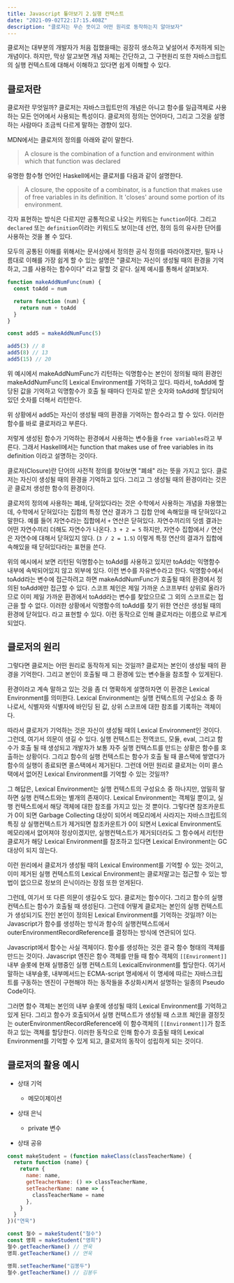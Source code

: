 ```yaml
---
title: Javascript 톺아보기 2.실행 컨텍스트
date: "2021-09-02T22:17:15.408Z"
description: "클로저는 무슨 뜻이고 어떤 원리로 동작하는지 알아보자"
---
```


클로저는 대부분의 개발자가 처음 접했을때는 굉장히 생소하고 낯설어서 주저하게 되는 개념이다. 하지만, 막상 알고보면 개념 자체는 간단하고,
그 구현원리 또한 자바스크립트의 실행 컨텍스트에 대해서 이해하고 있다면 쉽게 이해할 수 있다.

## 클로저란

클로저란 무엇일까? 클로저는 자바스크립트만의 개념은 아니고 함수를 일급객체로 사용하는 모든 언어에서 사용되는 특성이다.
클로저의 정의는 언어마다, 그리고 그것을 설명하는 사람마다 조금씩 다르게 말하는 경향이 있다.

MDN에서는 클로저의 정의를 아래와 같이 말한다.

> A closure is the combination of a function and environment within which that function was declared

유명한 함수형 언어인 Haskell에서는 클로저를 다음과 같이 설명한다.

> A closure, the opposite of a combinator, is a function that makes use of free variables in its definition. It 'closes' around some portion of its environment.

각자 표현하는 방식은 다르지만 공통적으로 나오는 키워드는 `function`이다. 그리고 `declared` 또는 `definition`이라는 키워드도 보이는데 선언, 정의 등의 유사한 단어를 사용하는 것을 볼 수 있다.

모두의 공통된 이해를 위해서는 문서상에서 정의한 공식 정의를 따라야겠지만, 필자 나름대로 이해를 가장 쉽게 할 수 있는 설명은 "클로저는 자신이 생성될 때의 환경을 기억하고, 그를 사용하는 함수이다" 라고 말할 것 같다.
실제 예시를 통해서 살펴보자.

```javascript
function makeAddNumFunc(num) {
  const toAdd = num

  return function (num) {
    return num + toAdd
  }
}

const add5 = makeAddNumFunc(5)

add5(3) // 8
add5(8) // 13
add5(15) // 20
```

위 예시에서 makeAddNumFunc가 리턴하는 익명함수는 본인이 정의될 때의 환경인 makeAddNumFunc의 Lexical Environment를 기억하고 있다. 따라서, toAdd에 할당된 값을 기억하고 익명함수가 호출 될 때마다
인자로 받은 숫자와 toAdd에 할당되어있던 숫자를 더해서 리턴한다.

위 상황에서 add5는 자신이 생성될 때의 환경을 기억하는 함수라고 할 수 있다. 이러한 함수를 바로 클로저라고 부른다.

저렇게 생성된 함수가 기억하는 환경에서 사용하는 변수들을 `free variables`라고 부른다. 그래서 Haskell에서는 function that makes use of free variables in its definition 이라고 설명하는 것이다.

클로저(Closure)란 단어의 사전적 정의를 찾아보면 "폐쇄" 라는 뜻을 가지고 있다.
클로저는 자신이 생성될 때의 환경을 기억하고 있다. 그리고 그 생성될 때의 환경이라는 것은 곧 클로저 생성한 함수의 환경이다.

클로저의 정의에 사용하는 폐쇄, 닫혀있다라는 것은 수학에서 사용하는 개념을 차용했는데, 수학에서 닫혀있다는 집합의 특정 연산 결과가 그 집합 안에 속해있을 때 닫혀있다고 말한다.
예를 들어 자연수라는 집합에서 `+` 연산은 닫혀있다. 자연수끼리의 덧셈 결과는 어떤 자연수끼리 더해도 자연수가 나온다.
`3 + 2 = 5` 하지만, 자연수 집합에서 `/` 연산은 자연수에 대해서 닫혀있지 않다. (`3 / 2 = 1.5`) 이렇게 특정 연산의 결과가 집합에 속해있을 때 닫혀있다라는 표현을 쓴다.

위의 예시에서 보면 리턴된 익명함수는 toAdd를 사용하고 있지만 toAdd는 익명함수 내부에 속박되어있지 않고 외부에 있다. 이런 변수를 자유변수라고 한다.
익명함수에서 toAdd라는 변수에 접근하려고 하면 makeAddNumFunc가 호출될 때의 환경에서 정의된 toAdd에만 접근할 수 있다. 스코프 체인은 제일 가까운 스코프부터 상위로 올라가므로
이미 제일 가까운 환경에서 toAdd라는 변수를 찾았으므로 그 외의 스코프로는 접근을 할 수 없다. 이러한 상황에서 익명함수의 toAdd를 찾기 위한 연산은 생성될 때의 환경에 닫혀있다. 라고 표현할 수 있다.
이런 동작으로 인해 클로저라는 이름으로 부르게 되었다.

## 클로저의 원리

그렇다면 클로저는 어떤 원리로 동작하게 되는 것일까?
클로저는 본인이 생성될 때의 환경을 기억한다. 그리고 본인이 호출될 때 그 환경에 있는 변수들을 참조할 수 있게된다.

환경이라고 계속 말하고 있는 것을 좀 더 명확하게 설명하자면 이 환경은 Lexical Environment를 의미한다.
Lexical Environment는 실행 컨텍스트의 구성요소 중 하나로서, 식별자와 식별자에 바인딩 된 값, 상위 스코프에 대한 참조를 기록하는 객체이다.

따라서 클로저가 기억하는 것은 자신이 생성될 때의 Lexical Environment인 것이다.
그런데, 여기서 의문이 생길 수 있다. 실행 컨텍스트는 전역코드, 모듈, eval, 그리고 함수가 호출 될 때 생성되고 개발자가 보통 자주 실행 컨텍스트를 만드는 상황은 함수를 호출하는 상황이다.
그리고 함수의 실행 컨텍스트는 함수가 호출 될 때 콜스택에 쌓였다가 함수의 실행이 종료되면 콜스택에서 제거된다. 그런데 어떤 원리로 클로저는 이미 콜스택에서 없어진 Lexical Environment를 기억할 수 있는 것일까?

그 해답은, Lexical Environment는 실행 컨텍스트의 구성요소 중 하나지만, 엄밀히 말하면 실행 컨텍스트와는 별개의 존재이다. Lexical Environment는 객체일 뿐이고, 실행 컨텍스트에서 해당 객체에 대한 참조를 가지고 있는 것 뿐이다.
그렇다면 참조카운트가 0이 되면 Garbage Collecting 대상이 되어서 메모리에서 사라지는 자바스크립트의 특징 상 실행컨텍스트가 제거되면 참조카운트가 0이 되면서 Lexical Environment도 메모리에서 없어져야 정상이겠지만,
실행컨텍스트가 제거되더라도 그 함수에서 리턴한 클로저가 해당 Lexical Environment를 참조하고 있다면 Lexical Environment는 GC 대상이 되지 않는다.

이런 원리에서 클로저가 생성될 때의 Lexical Environment를 기억할 수 있는 것이고, 이미 제거된 실행 컨텍스트의 Lexical Environment는 클로저말고는 접근할 수 있는 방법이 없으므로 정보의 은닉이라는 장점 또한 얻게된다.

그런데, 여기서 또 다른 의문이 생길수도 있다. 클로저는 함수이다. 그리고 함수의 실행 컨텍스트는 함수가 호출될 때 생성된다. 그런데 어떻게 클로저는 본인의 실행 컨텍스트가 생성되기도 전인 본인이 정의된 Lexical Environment를 기억하는 것일까?
이는 Javascript가 함수를 생성하는 방식과 함수의 실행컨텍스트에서 outerEnvironmentRecordReference를 결정하는 방식에 연관되어 있다.

Javascript에서 함수는 사실 객체이다. 함수를 생성하는 것은 결국 함수 형태의 객체를 만드는 것이다. Javascript 엔진은 함수 객체를 만들 때 함수 객체의 `[[Environment]]` 내부 슬롯에 현재 실행중인 실행 컨텍스트의 LexicalEnvironment를 할당한다.
여기서 말하는 내부슬롯, 내부메서드는 ECMA-script 명세에서 이 명세에 따르는 자바스크립트를 구동하는 엔진이 구현해야 하는 동작들을 추상화시켜서 설명하는 일종의 Pseudo Code이다.

그러면 함수 객체는 본인의 내부 슬롯에 생성될 때의 Lexical Environment를 기억하고 있게 된다. 그리고 함수가 호출되어서 실행 컨텍스트가 생성될 때 스코프 체인을 결정짓는 outerEnvironmentRecordReference에 이 함수객체의 `[[Environment]]`가 참조하고 있는 객체를 할당한다.
이러한 동작으로 인해 함수가 호출될 때의 Lexical Environment를 기억할 수 있게 되고, 클로저의 동작이 성립하게 되는 것이다.

## 클로저의 활용 예시

- 상태 기억

  - 메모이제이션

- 상태 은닉

  - private 변수

- 상태 공유

```javascript
const makeStudent = (function makeClass(classTeacherName) {
  return function (name) {
    return {
      name: name,
      getTeacherName: () => classTeacherName,
      setTeacherName: name => {
        classTeacherName = name
      },
    }
  }
})("연욱")

const 철수 = makeStudent("철수")
const 영희 = makeStudent("영희")
철수.getTeacherName() // 연욱
영희.getTeacherName() // 연욱

영희.setTeacherName("김봉두")
철수.getTeacherName() // 김봉두
```
